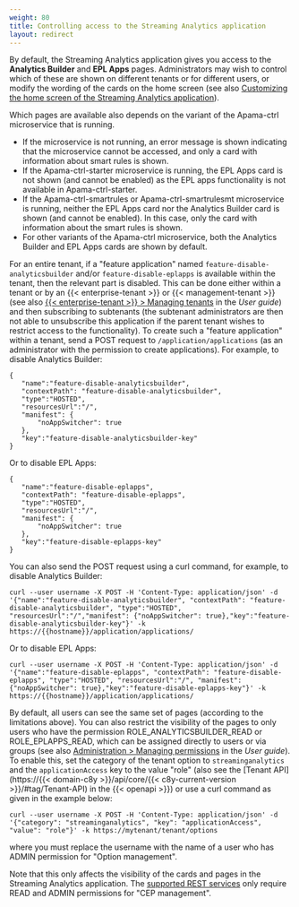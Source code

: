 ```yaml
---
weight: 80
title: Controlling access to the Streaming Analytics application
layout: redirect
---
```


By default, the Streaming Analytics application gives you access to the **Analytics Builder** and **EPL Apps** pages.
Administrators may wish to control which of these are shown on different tenants or for different users,
or modify the wording of the cards on the home screen (see also [Customizing the home screen of the Streaming Analytics application](/apama/advanced/#customize-home-screen)).

Which pages are available also depends on the variant of the Apama-ctrl microservice that is running.

- If the microservice is not running, an error message is shown indicating that the microservice cannot be accessed,
and only a card with information about smart rules is shown.
- If the Apama-ctrl-starter microservice is running, the EPL Apps card is not shown (and cannot be enabled)
as the EPL apps functionality is not available in Apama-ctrl-starter.
- If the Apama-ctrl-smartrules or Apama-ctrl-smartrulesmt microservice is running, neither the EPL Apps card nor the Analytics Builder card is shown (and cannot be enabled).
In this case, only the card with information about the smart rules is shown.
- For other variants of the Apama-ctrl microservice, both the Analytics Builder and EPL Apps cards are shown by default.

For an entire tenant, if a "feature application" named `feature-disable-analyticsbuilder` and/or `feature-disable-eplapps` is
available within the tenant, then the relevant part is disabled. This can be done either within a tenant or by an {{< enterprise-tenant >}} or {{< management-tenant >}}
(see also [{{< enterprise-tenant >}} > Managing tenants](/users-guide/enterprise-tenant/#managing-tenants) in the *User guide*)
and then subscribing to subtenants (the subtenant administrators are then not able to unsubscribe this application if the parent tenant wishes
to restrict access to the functionality). To create such a "feature application" within a tenant, send a POST request to `/application/applications`
(as an administrator with the permission to create applications). For example, to disable Analytics Builder:

```
{
   "name":"feature-disable-analyticsbuilder",
   "contextPath": "feature-disable-analyticsbuilder",
   "type":"HOSTED",
   "resourcesUrl":"/",
   "manifest": {
       "noAppSwitcher": true
   },
   "key":"feature-disable-analyticsbuilder-key"
}
```

Or to disable EPL Apps:

```
{
   "name":"feature-disable-eplapps",
   "contextPath": "feature-disable-eplapps",
   "type":"HOSTED",
   "resourcesUrl":"/",
   "manifest": {
       "noAppSwitcher": true
   },
   "key":"feature-disable-eplapps-key"
}
```

You can also send the POST request using a curl command, for example, to disable Analytics Builder:

```
curl --user username -X POST -H 'Content-Type: application/json' -d '{"name":"feature-disable-analyticsbuilder", "contextPath": "feature-disable-analyticsbuilder", "type":"HOSTED", "resourcesUrl":"/","manifest": {"noAppSwitcher": true},"key":"feature-disable-analyticsbuilder-key"}' -k https://{{hostname}}/application/applications/
```

Or to disable EPL Apps:
```
curl --user username -X POST -H 'Content-Type: application/json' -d '{"name":"feature-disable-eplapps", "contextPath": "feature-disable-eplapps", "type":"HOSTED", "resourcesUrl":"/", "manifest": {"noAppSwitcher": true},"key":"feature-disable-eplapps-key"}' -k https://{{hostname}}/application/applications/
```

By default, all users can see the same set of pages (according to the limitations above).
You can also restrict the visibility of the pages to only users who have the permission ROLE_ANALYTICSBUILDER_READ or ROLE_EPLAPPS_READ,
which can be assigned directly to users or via groups (see also [Administration > Managing permissions](/users-guide/administration/#managing-permissions) in the *User guide*).
To enable this, set the category of the tenant option to `streaminganalytics` and the `applicationAccess` key to the value "role"
(also see the [Tenant API](https://{{< domain-c8y >}}/api/core/{{< c8y-current-version >}}/#tag/Tenant-API) in the {{< openapi >}}) or use a curl command as given in the example below:

```
curl --user username -X POST -H 'Content-Type: application/json' -d '{"category": "streaminganalytics", "key": "applicationAccess", "value": "role"}' -k https://mytenant/tenant/options
```

where you must replace the username with the name of a user who has ADMIN permission for "Option management".

Note that this only affects the visibility of the cards and pages in the Streaming Analytics application.
The [supported REST services](/apama/analytics-introduction/#supported-rest-services) only require READ and ADMIN permissions for "CEP management".
